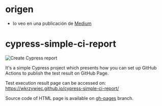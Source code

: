 
# origen

* lo veo en una publicación de [Medium](https://medium.com/swlh/publish-your-cypress-test-report-with-github-actions-47248788713a)

# cypress-simple-ci-report

![Create Cypress report](https://github.com/wkrzywiec/cypress-simple-ci-report/workflows/Create%20Cypress%20report/badge.svg)

It's a simple Cypress project which presents how you can set up GitHub Actions to publish the test result on GitHub Page.

Test execution result page can be accessed on: https://wkrzywiec.github.io/cypress-simple-ci-report/

Source code of HTML page is available on [gh-pages](https://github.com/wkrzywiec/cypress-simple-ci-report/tree/gh-pages) branch.

